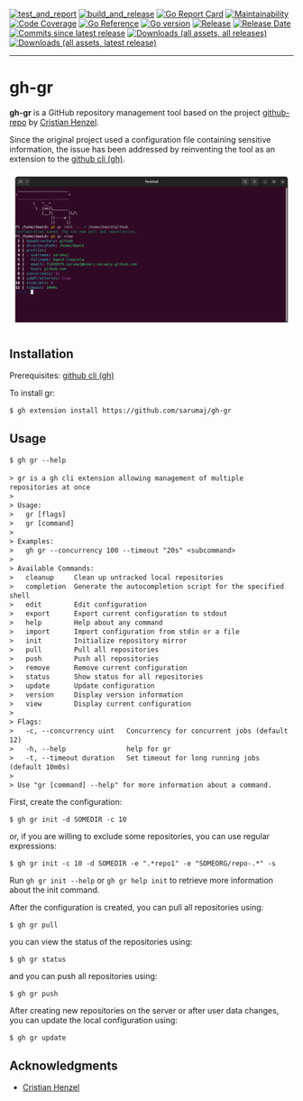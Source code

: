 [![test_and_report](https://github.com/sarumaj/gh-gr/actions/workflows/test_and_report.yml/badge.svg)](https://github.com/sarumaj/gh-gr/actions/workflows/test_and_report.yml)
[![build_and_release](https://github.com/sarumaj/gh-gr/actions/workflows/build_and_release.yml/badge.svg)](https://github.com/sarumaj/gh-gr/actions/workflows/build_and_release.yml)
[![Go Report Card](https://goreportcard.com/badge/github.com/sarumaj/gh-gr)](https://goreportcard.com/report/github.com/sarumaj/gh-gr)
[![Maintainability](https://img.shields.io/codeclimate/maintainability-percentage/sarumaj/gh-gr.svg)](https://codeclimate.com/github/sarumaj/gh-gr/maintainability)
[![Code Coverage](https://qlty.sh/gh/sarumaj/projects/gh-gr/coverage.svg)](https://qlty.sh/gh/sarumaj/projects/gh-gr)
[![Go Reference](https://pkg.go.dev/badge/github.com/sarumaj/gh-gr/v2.svg)](https://pkg.go.dev/github.com/sarumaj/gh-gr/v2)
[![Go version](https://img.shields.io/github/go-mod/go-version/sarumaj/gh-gr?logo=go&label=&labelColor=gray)](https://go.dev)
[![Release](https://img.shields.io/github/v/release/sarumaj/gh-gr?logo=github)](https://github.com/sarumaj/gh-gr/releases/latest)
[![Release Date](https://img.shields.io/github/release-date/sarumaj/gh-gr?logo=github)](https://github.com/sarumaj/gh-gr/releases/latest)
[![Commits since latest release](https://img.shields.io/github/commits-since/sarumaj/gh-gr/latest?logo=github)](https://github.com/sarumaj/gh-gr/releases/latest)
[![Downloads (all assets, all releases)](https://img.shields.io/github/downloads/sarumaj/gh-gr/total?logo=github)](https://github.com/sarumaj/gh-gr/releases)
[![Downloads (all assets, latest release)](https://img.shields.io/github/downloads/sarumaj/gh-gr/latest/total?logo=github)](https://github.com/sarumaj/gh-gr/releases/latest)

---

# gh-gr

**gh-gr** is a GitHub repository management tool based on the project [github-repo](https://github.com/CristianHenzel/github-repo) by [Cristian Henzel](https://github.com/CristianHenzel).

Since the original project used a configuration file containing sensitive information, the issue has been addressed by reinventing the tool as an extension to the [github cli (gh)](https://cli.github.com/).

[![gh-gr demo](doc/screenshot.png)](https://youtu.be/LLZ4bcqc_Bk)

## Installation

Prerequisites: [github cli (gh)](https://cli.github.com/)

To install gr:

```console
$ gh extension install https://github.com/sarumaj/gh-gr
```

## Usage

```console
$ gh gr --help

> gr is a gh cli extension allowing management of multiple repositories at once
>
> Usage:
>   gr [flags]
>   gr [command]
>
> Examples:
>   gh gr --concurrency 100 --timeout "20s" <subcommand>
>
> Available Commands:
>   cleanup     Clean up untracked local repositories
>   completion  Generate the autocompletion script for the specified shell
>   edit        Edit configuration
>   export      Export current configuration to stdout
>   help        Help about any command
>   import      Import configuration from stdin or a file
>   init        Initialize repository mirror
>   pull        Pull all repositories
>   push        Push all repositories
>   remove      Remove current configuration
>   status      Show status for all repositories
>   update      Update configuration
>   version     Display version information
>   view        Display current configuration
>
> Flags:
>   -c, --concurrency uint   Concurrency for concurrent jobs (default 12)
>   -h, --help               help for gr
>   -t, --timeout duration   Set timeout for long running jobs (default 10m0s)
>
> Use "gr [command] --help" for more information about a command.
```

First, create the configuration:

```console
$ gh gr init -d SOMEDIR -c 10
```

or, if you are willing to exclude some repositories, you can use regular expressions:

```console
$ gh gr init -c 10 -d SOMEDIR -e ".*repo1" -e "SOMEORG/repo-.*" -s
```

Run `gh gr init --help` or `gh gr help init` to retrieve more information about the init command.

After the configuration is created, you can pull all repositories using:

```console
$ gh gr pull
```

you can view the status of the repositories using:

```console
$ gh gr status
```

and you can push all repositories using:

```console
$ gh gr push
```

After creating new repositories on the server or after user data changes, you can update the local configuration using:

```console
$ gh gr update
```

## Acknowledgments

- [Cristian Henzel](https://github.com/CristianHenzel)
